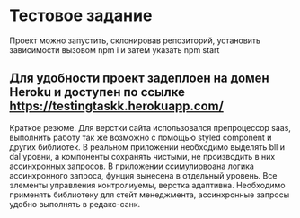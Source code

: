 # Тестовое задание
Проект можно запустить, склонировав репозиторий, установить зависимости вызовом npm i и затем указать npm start


## Для удобности проект задеплоен на домен Heroku и доступен по ссылке https://testingtaskk.herokuapp.com/

Краткое резюме. Для верстки сайта использовался препроцессор saas, выполнить работу так же возможно с помощью styled component и других библиотек. 
В реальном приложении необходимо выделять bll и dal уровни, а компоненты сохранять чистыми, не производить в них ассинхронных запросов. В приложении ссимулирвоана логика ассинхронного запроса, фунция вынесена в отдельный уровень. Все элементы управления контролиуемы, верстка адаптивна. Необходимо применять библиотеку для стейт менеджмента, ассинхронные запросы удобно выполнять в редакс-санк.
